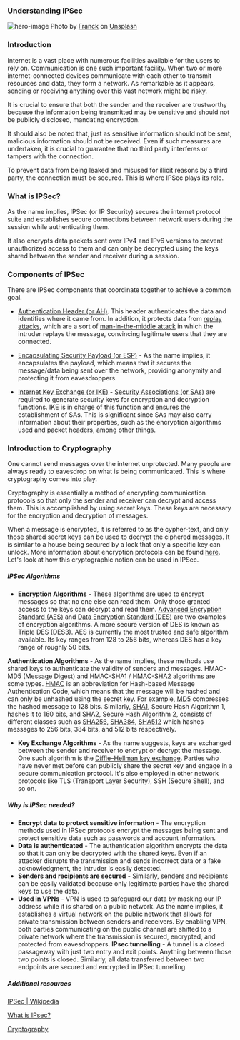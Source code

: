 ### Understanding IPSec

![hero-image](/engineering-education/content/articles/ipsec/hero.jpg)
Photo by [Franck](https://unsplash.com/@franckinjapan?utm_source=unsplash&utm_medium=referral&utm_content=creditCopyText) on [Unsplash](https://unsplash.com/s/photos/security?utm_source=unsplash&utm_medium=referral&utm_content=creditCopyText)

### Introduction

Internet is a vast place with numerous facilities available for the users to rely on. Communication is one such important facility. When two or more internet-connected devices communicate with each other to transmit resources and data, they form a network. As remarkable as it appears, sending or receiving anything over this vast network might be risky.

It is crucial to ensure that both the sender and the receiver are trustworthy because the information being transmitted may be sensitive and should not be publicly disclosed, mandating encryption. 

It should also be noted that, just as sensitive information should not be sent, malicious information should not be received. Even if such measures are undertaken, it is crucial to guarantee that no third party interferes or tampers with the connection. 

To prevent data from being leaked and misused for illicit reasons by a third party, the connection must be secured. This is where IPSec plays its role.

### What is IPSec?
As the name implies, IPSec (or IP Security) secures the internet protocol suite and establishes secure connections between network users during the session while authenticating them. 

It also encrypts data packets sent over IPv4 and IPv6 versions to prevent unauthorized access to them and can only be decrypted using the keys shared between the sender and receiver during a session.

### Components of IPSec
There are IPSec components that coordinate together to achieve a common goal.

- [Authentication Header (or AH)](https://en.wikipedia.org/wiki/IPsec#:~:text=or%20ESP%20operations.-,Authentication%20Header,-%5Bedit%5D). This header authenticates the data and identifies where it came from. In addition, it protects data from [replay attacks](https://en.wikipedia.org/wiki/Replay_attack), which are a sort of [man-in-the-middle attack](https://en.wikipedia.org/wiki/Man-in-the-middle_attack) in which the intruder replays the message, convincing legitimate users that they are connected.

- [Encapsulating Security Payload (or ESP)](https://en.wikipedia.org/wiki/IPsec#:~:text=boundary%20for%20IPv4.-,Encapsulating%20Security%20Payload,-%5Bedit%5D) - As the name implies, it encapsulates the payload, which means that it secures the message/data being sent over the network, providing anonymity and protecting it from eavesdroppers.

- [Internet Key Exchange (or IKE)](https://en.wikipedia.org/wiki/Internet_Key_Exchange) - [Security Associations (or SAs)](https://en.wikipedia.org/wiki/Security_association) are required to generate security keys for encryption and decryption functions. IKE is in charge of this function and ensures the establishment of SAs. This is significant since SAs may also carry information about their properties, such as the encryption algorithms used and packet headers, among other things.

### Introduction to Cryptography
One cannot send messages over the internet unprotected. Many people are always ready to eavesdrop on what is being communicated. This is where cryptography comes into play. 

Cryptography is essentially a method of encrypting communication protocols so that only the sender and receiver can decrypt and access them. This is accomplished by using secret keys. These keys are necessary for the encryption and decryption of messages. 

When a message is encrypted, it is referred to as the cypher-text, and only those shared secret keys can be used to decrypt the ciphered messages. It is similar to a house being secured by a lock that only a specific key can unlock. More information about encryption protocols can be found [here](https://www.section.io/engineering-education/secure-sockets-layer-transport-layer-security/). Let&#39;s look at how this cryptographic notion can be used in IPSec.

##### IPSec Algorithms
- **Encryption Algorithms** - These algorithms are used to encrypt messages so that no one else can read them. Only those granted access to the keys can decrypt and read them. [Advanced Encryption Standard (AES)](https://en.wikipedia.org/wiki/Advanced_Encryption_Standard) and [Data Encryption Standard (DES)](https://en.wikipedia.org/wiki/Data_Encryption_Standard) are two examples of encryption algorithms. A more secure version of DES is known as Triple DES (DES3). AES is currently the most trusted and safe algorithm available. Its key ranges from 128 to 256 bits, whereas DES has a key range of roughly 50 bits.

**Authentication Algorithms** - As the name implies, these methods use shared keys to authenticate the validity of senders and messages. HMAC-MD5 (Message Digest) and HMAC-SHA1 / HMAC-SHA2 algorithms are some types. [HMAC](https://en.wikipedia.org/wiki/HMAC) is an abbreviation for Hash-based Message Authentication Code, which means that the message will be hashed and can only be unhashed using the secret key. For example, [MD5](https://docs.microsoft.com/en-us/dotnet/api/system.security.cryptography.hmacmd5?view=net-6.0) compresses the hashed message to 128 bits. Similarly, [SHA1](https://docs.microsoft.com/en-us/dotnet/api/system.security.cryptography.hmacsha1?view=net-6.0), Secure Hash Algorithm 1, hashes it to 160 bits, and SHA2, Secure Hash Algorithm 2, consists of different classes such as [SHA256](https://docs.microsoft.com/en-us/dotnet/api/system.security.cryptography.hmacsha256?view=net-6.0), [SHA384](https://docs.microsoft.com/en-us/dotnet/api/system.security.cryptography.hmacsha384?view=net-6.0), [SHA512](https://docs.microsoft.com/en-us/dotnet/api/system.security.cryptography.hmacsha512?view=net-6.0) which hashes messages to 256 bits, 384 bits, and 512 bits respectively.

- **Key Exchange Algorithms** - As the name suggests, keys are exchanged between the sender and receiver to encrypt or decrypt the message. One such algorithm is the [Diffie–Hellman key exchange](https://en.wikipedia.org/wiki/Diffie%E2%80%93Hellman_key_exchange). Parties who have never met before can publicly share the secret key and engage in a secure communication protocol. It&#39;s also employed in other network protocols like TLS (Transport Layer Security), SSH (Secure Shell), and so on.

##### Why is IPSec needed?

- **Encrypt data to protect sensitive information** -  The encryption methods used in IPSec protocols encrypt the messages being sent and protect sensitive data such as passwords and account information.
- **Data is authenticated** - The authentication algorithm encrypts the data so that it can only be decrypted with the shared keys. Even if an attacker disrupts the transmission and sends incorrect data or a fake acknowledgment, the intruder is easily detected.
- **Senders and recipients are secured** -  Similarly, senders and recipients can be easily validated because only legitimate parties have the shared keys to use the data.
- **Used in VPNs** - VPN is used to safeguard our data by masking our IP address while it is shared on a public network. As the name implies, it establishes a virtual network on the public network that allows for private transmission between senders and receivers. By enabling VPN, both parties communicating on the public channel are shifted to a private network where the transmission is secured, encrypted, and protected from eavesdroppers.
**IPsec tunnelling** - A tunnel is a closed passageway with just two entry and exit points. Anything between those two points is closed. Similarly, all data transferred between two endpoints are secured and encrypted in IPSec tunnelling.

##### Additional resources

[IPSec | Wikipedia](https://en.wikipedia.org/wiki/IPsec)

[What is IPsec?](https://www.techtarget.com/searchsecurity/definition/IPsec-Internet-Protocol-Security)

[Cryptography](https://en.wikipedia.org/wiki/Cryptography)
